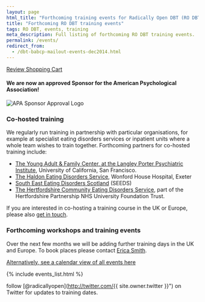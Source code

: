 ```yaml
---
layout: page
html_title: "Forthcoming training events for Radically Open DBT (RO DBT)"
title: "Forthcoming RO DBT training events"
tags: RO DBT, events, training
meta_description: Full listing of forthcoming RO DBT training events.
permalink: /events/
redirect_from:
  - /dbt-babcp-mailout-events-dec2014.html
---
```


<A HREF="http://ww8.aitsafe.com/cf/review.cfm?userid=A5341507"> Review Shopping Cart </A>

#### We are now an approved Sponsor for the American Psychological Association!
![APA Sponsor Approval Logo](https://dl.dropboxusercontent.com/u/5411729/APA%20approval%20Icon%20with%20RO%20text.png)

### Co-hosted training

We regularly run training in partnership with particular organisations, for example at specialist eating disorders services or inpatient units where a whole team wishes to train together. Forthcoming partners for co-hosted training include:

- [The Young Adult & Family Center, at the Langley Porter Psychiatric Institute](2015-05-san-francisco.html), University of California, San Francisco.
- [The Haldon Eating Disorders Service](2015-03-exeter-haldon-intensive.html), Wonford House Hospital, Exeter
- [South East Eating Disorders Scotland](2015-02-edinburgh-intensive.html) (SEEDS)
- [The Hertfordshire Community Eating Disorders Service](2015-04-hatfield-introduction.html), part of the Hertfordshire Partnership NHS University Foundation Trust.

If you are interested in co-hosting a training course in the UK or Europe, please also [get in touch](/contact/).


### Forthcoming workshops and training events


Over the next few months we will be adding further training days in the UK and Europe. To book places please contact [Erica Smith](mailto:{{site.bookings.email}}).


[Alternatively, see a calendar view of all events here](/events/calendar.html)


{% include events_list.html %}


<span class="icon-twitter"></span> follow [@radicallyopen](http://twitter.com/{{ site.owner.twitter }}") on Twitter for updates to training dates.


